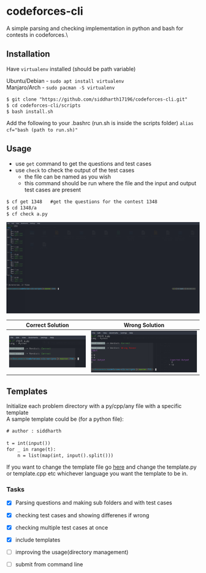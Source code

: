 # codeforces-cli
A simple parsing and checking implementation in python and bash for contests in codeforces.\

## Installation

Have `virtualenv` installed (should be path variable)

Ubuntu/Debian - `sudo apt install virtualenv`\
Manjaro/Arch  - `sudo pacman -S virtualenv`

```
$ git clone "https://github.com/siddharth17196/codeforces-cli.git"
$ cd codeforces-cli/scripts
$ bash install.sh

```
Add the following to your .bashrc (run.sh is inside the scripts folder)
`alias cf="bash (path to run.sh)"`

## Usage

- use `get` command to get the questions and test cases
- use `check` to check the output of the test cases
    - the file can be named as you wish
    - this command should be run where the file and the input and output test cases are present
```
$ cf get 1348   #get the questions for the contest 1348
$ cd 1348/a
$ cf check a.py
```

![directories](/images/tr.png)


Correct Solution                    | Wrong Solution
----------------                    | --------------
![Correct Solution](/images/cf_wrong.png) | ![Wrong Solution](/images/cf_correct.png)

## Templates

Initialize each problem directory with a py/cpp/any file with a specific template\
A sample template could be (for a python file):
```
# author : siddharth

t = int(input())
for _ in range(t):
    n = list(map(int, input().split()))
```
If you want to change the template file go [here](/scripts/templates) and change the template.py or template.cpp etc whichever language you want the template to be in.


### Tasks
- [x] Parsing questions and making sub folders and with test cases
- [x] checking test cases and showing differenes if wrong 
- [x] checking multiple test cases at once
- [x] include templates
- [ ] improving the usage(directory management)
- [ ] submit from command line

